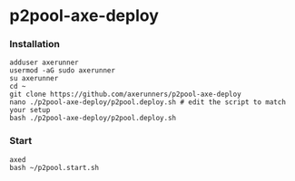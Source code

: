 # p2pool-axe-deploy
### Installation
```
adduser axerunner
usermod -aG sudo axerunner
su axerunner
cd ~
git clone https://github.com/axerunners/p2pool-axe-deploy
nano ./p2pool-axe-deploy/p2pool.deploy.sh # edit the script to match your setup
bash ./p2pool-axe-deploy/p2pool.deploy.sh
```
### Start
```
axed
bash ~/p2pool.start.sh
```
